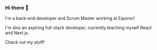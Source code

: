 ### Hi there 👋

I'm a back-end developer and Scrum Master working at Equinor! 

I'm also an aspiring full-stack developer, currently teaching myself React and Next.js. 

Check out my stuff! 

<!--
**pbullhove/pbullhove** is a ✨ _special_ ✨ repository because its `README.md` (this file) appears on your GitHub profile.

Here are some ideas to get you started:

- 🔭 I’m currently working on ...
- 🌱 I’m currently learning ...
- 👯 I’m looking to collaborate on ...
- 🤔 I’m looking for help with ...
- 💬 Ask me about ...
- 📫 How to reach me: ...
- 😄 Pronouns: ...
- ⚡ Fun fact: ...
-->
